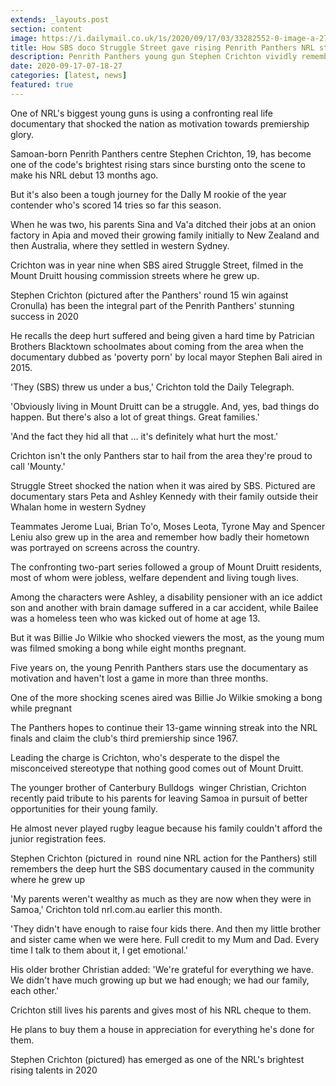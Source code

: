```yaml
---
extends: _layouts.post
section: content
image: https://i.dailymail.co.uk/1s/2020/09/17/03/33282552-0-image-a-27_1600309673151.jpg 
title: How SBS doco Struggle Street gave rising Penrith Panthers NRL star the drive to succeed  
description: Penrith Panthers young gun Stephen Crichton vividly remembers the deep hurt caused when SBS aired Struggle Street, filmed in the Mount Druitt housing commission streets where he grew up. 
date: 2020-09-17-07-18-27 
categories: [latest, news] 
featured: true 
--- 
```

One of NRL's biggest young guns is using a confronting real life documentary that shocked the nation as motivation towards premiership glory. 

Samoan-born Penrith Panthers centre Stephen Crichton, 19, has become one of the code's brightest rising stars since bursting onto the scene to make his NRL debut 13 months ago.

But it's also been a tough journey for the Dally M rookie of the year contender who's scored 14 tries so far this season. 

When he was two, his parents Sina and Va'a ditched their jobs at an onion factory in Apia and moved their growing family initially to New Zealand and then Australia, where they settled in western Sydney.

Crichton was in year nine when SBS aired Struggle Street, filmed in the Mount Druitt housing commission streets where he grew up.

Stephen Crichton (pictured after the Panthers' round 15 win against Cronulla) has been the integral part of the Penrith Panthers' stunning success in 2020

He recalls the deep hurt suffered and being given a hard time by Patrician Brothers Blacktown schoolmates about coming from the area when the documentary dubbed as 'poverty porn' by local mayor Stephen Bali aired in 2015.

'They (SBS) threw us under a bus,' Crichton told the Daily Telegraph.

'Obviously living in Mount Druitt can be a struggle. And, yes, bad things do happen. But there's also a lot of great things. Great families.'

'And the fact they hid all that … it's definitely what hurt the most.' 

Crichton isn't the only Panthers star to hail from the area they're proud to call 'Mounty.'

Struggle Street shocked the nation when it was aired by SBS. Pictured are documentary stars Peta and Ashley Kennedy with their family outside their Whalan home in western Sydney

Teammates Jerome Luai, Brian To'o, Moses Leota, Tyrone May and Spencer Leniu also grew up in the area and remember how badly their hometown was portrayed on screens across the country.

The confronting two-part series followed a group of Mount Druitt residents, most of whom were jobless, welfare dependent and living tough lives.

Among the characters were Ashley, a disability pensioner with an ice addict son and another with brain damage suffered in a car accident, while Bailee was a homeless teen who was kicked out of home at age 13. 

But it was Billie Jo Wilkie who shocked viewers the most, as the young mum was filmed smoking a bong while eight months pregnant. 

Five years on, the young Penrith Panthers stars use the documentary as motivation and haven't lost a game in more than three months.

One of the more shocking scenes aired was Billie Jo Wilkie smoking a bong while pregnant

The Panthers hopes to continue their 13-game winning streak into the NRL finals and claim the club's third premiership since 1967.

Leading the charge is Crichton, who's desperate to the dispel the misconceived stereotype that nothing good comes out of Mount Druitt.

The younger brother of Canterbury Bulldogs  winger Christian, Crichton recently paid tribute to his parents for leaving Samoa in pursuit of better opportunities for their young family.

He almost never played rugby league because his family couldn't afford the junior registration fees.

Stephen Crichton (pictured in  round nine NRL action for the Panthers) still remembers the deep hurt the SBS documentary caused in the community where he grew up

'My parents weren't wealthy as much as they are now when they were in Samoa,' Crichton told nrl.com.au earlier this month.

'They didn't have enough to raise four kids there. And then my little brother and sister came when we were here. Full credit to my Mum and Dad. Every time I talk to them about it, I get emotional.'

His older brother Christian added: 'We're grateful for everything we have. We didn't have much growing up but we had enough; we had our family, each other.'

Crichton still lives his parents and gives most of his NRL cheque to them. 

He plans to buy them a house in appreciation for everything he's done for them.

Stephen Crichton (pictured) has emerged as one of the NRL's brightest rising talents in 2020 

